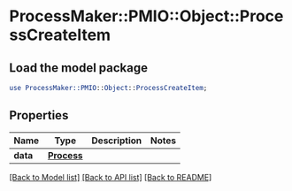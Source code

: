 # ProcessMaker::PMIO::Object::ProcessCreateItem

## Load the model package
```perl
use ProcessMaker::PMIO::Object::ProcessCreateItem;
```

## Properties
Name | Type | Description | Notes
------------ | ------------- | ------------- | -------------
**data** | [**Process**](Process.md) |  | 

[[Back to Model list]](../README.md#documentation-for-models) [[Back to API list]](../README.md#documentation-for-api-endpoints) [[Back to README]](../README.md)


